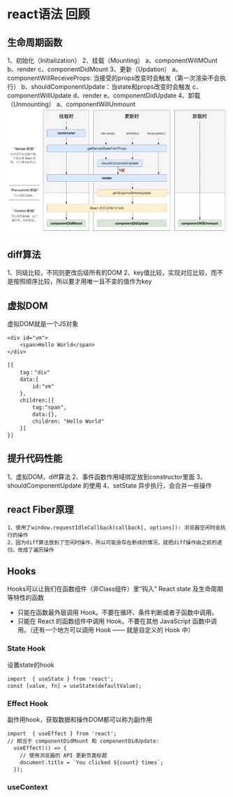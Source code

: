 # react语法 回顾

## 生命周期函数
1、初始化（Initialization）
2、挂载（Mounting）
    a、componentWillMOunt
    b、render
    c、componentDidMount
3、更新（Updation）
    a、componentWillReceiveProps: 当接受的props改变时会触发（第一次渲染不会执行）
    b、shouldComponentUpdate：当state和props改变时会触发
    c、componentWillUpdate
    d、render
    e、componentDidUpdate
4、卸载（Unmounting）
    a、componentWillUnmount
![react 生命周期函数](public/reactlifecycle.jpg)

## diff算法
1、同级比较，不同则更改后级所有的DOM
2、key值比较，实现对应比较，而不是按照顺序比较，所以要才用唯一且不变的值作为key

## 虚拟DOM
虚拟DOM就是一个JS对象
```
<div id="vm">
    <span>Hello World</span>
</div>
```

```
[{
    tag："div"
    data:{
        id:"vm"
    },
    children:[{
        tag:"span",
        data:{},
        children: "Hello World"
    }]
}]
```

## 提升代码性能
1、虚拟DOM，diff算法
2、事件函数作用域绑定放到constructor里面
3、shouldComponentUpdate 的使用
4、setState 异步执行，会合并一些操作

## react Fiber原理
```
1、使用了window.requestIdleCallback(callback[, options]): 浏览器空闲时会执行的操作
2、因为diff算法放到了空闲时操作，所以可能会存在断续的情况，就把diff操作由之前的递归，改成了遍历操作
```

## Hooks
Hooks可以让我们在函数组件（非Class组件）里“钩入” React state 及生命周期等特性的函数

- 只能在函数最外层调用 Hook。不要在循环、条件判断或者子函数中调用。
- 只能在 React 的函数组件中调用 Hook。不要在其他 JavaScript 函数中调用。（还有一个地方可以调用 Hook —— 就是自定义的 Hook 中）

### State Hook
设置state的hook
```
import  { useState } from 'react';
const [value, fn] = useState(defaultValue);
```
### Effect Hook
副作用hook，获取数据和操作DOM都可以称为副作用
```
import  { useEffect } from 'react';
// 相当于 componentDidMount 和 componentDidUpdate:
  useEffect(() => {
    // 使用浏览器的 API 更新页面标题
    document.title = `You clicked ${count} times`;
  });
```

### useContext